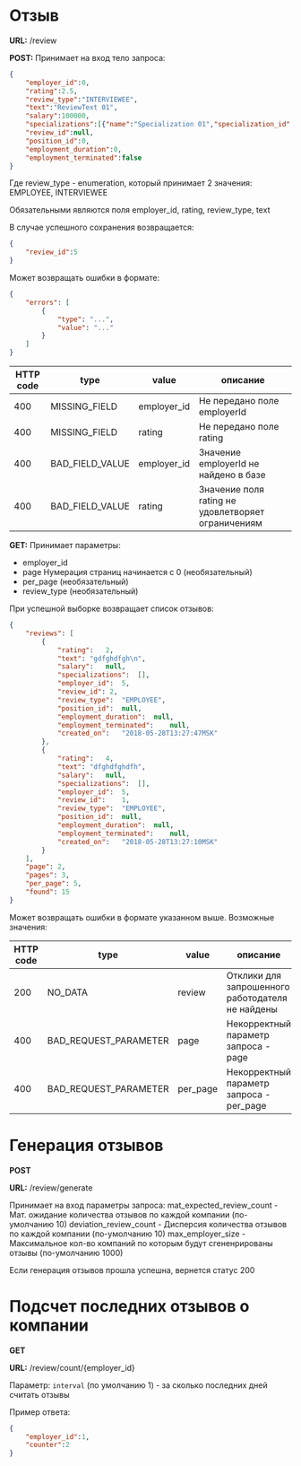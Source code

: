# Отзыв


**URL:** /review

**POST:**
Принимает на вход тело запроса:
```json
{
	"employer_id":0,
	"rating":2.5,
	"review_type":"INTERVIEWEE",
	"text":"ReviewText 01",
	"salary":100000,
	"specializations":[{"name":"Specialization 01","specialization_id":0},{"name":"Specialization 02","specialization_id":1}],
	"review_id":null,
	"position_id":0,
	"employment_duration":0,
	"employment_terminated":false
}
```
Где review_type - enumeration, который принимает 2 значения: EMPLOYEE, INTERVIEWEE

Обязательными являются поля employer_id, rating, review_type, text


В случае успешного сохранения возвращается:
```json
{
	"review_id":5
}
```

Может возвращать ошибки в формате:
```json
{
	"errors": [
		{
		    "type": "...",
		    "value": "..."
		}
	]
}
```
HTTP code | type | value | описание
----------|------|-------|-----------
400 | MISSING_FIELD | employer_id | Не передано поле employerId
400 | MISSING_FIELD | rating | Не передано поле rating
400 | BAD_FIELD_VALUE | employer_id | Значение employerId не найдено в базе
400 | BAD_FIELD_VALUE | rating | Значение поля rating не удовлетворяет ограничениям


**GET:**
Принимает параметры:

- employer_id
- page	Нумерация страниц начинается  с 0 (необязательный)
- per_page (необязательный)
- review_type (необязательный)


При успешной выборке возвращает список отзывов:
```json
{
	"reviews": [
	  	{
			"rating":	2,
			"text":	"gdfghdfgh\n",
			"salary":	null,
			"specializations":	[],
			"employer_id":	5,
			"review_id": 2,
			"review_type":	"EMPLOYEE",
			"position_id":	null,
			"employment_duration":	null,
			"employment_terminated":	null,
			"created_on":	"2018-05-28T13:27:47MSK"
		},
	  	{
			"rating":	4,
			"text":	"dfghdfghdfh",
			"salary":	null,
			"specializations":	[],
			"employer_id":	5,
			"review_id":	1,
			"review_type":	"EMPLOYEE",
			"position_id":	null,
			"employment_duration":	null,
			"employment_terminated":	null,
			"created_on":	"2018-05-28T13:27:10MSK"
		}
	],
	"page": 2,
	"pages": 3,
	"per_page": 5,
	"found": 15
}
```

Может возвращать ошибки в формате указанном выше.
Возможные значения:

HTTP code | type | value | описание
----------|------|-------|-----------
200 | NO_DATA | review | Отклики для запрошенного работодателя не найдены
400 | BAD_REQUEST_PARAMETER | page | Некорректный параметр запроса - page
400 | BAD_REQUEST_PARAMETER | per_page | Некорректный параметр запроса - per_page


# Генерация отзывов

**POST**

**URL:** /review/generate

Принимает на вход параметры запроса:
    mat_expected_review_count   - Мат. ожидание количества отзывов по каждой компании (по-умолчанию 10)
    deviation_review_count      - Дисперсия количества отзывов по каждой компании (по-умолчанию 10)
    max_employer_size           - Максимальное кол-во компаний по которым будут сгененрированы отзывы (по-умолчанию 1000)

Если генерация отзывов прошла успешна, вернется статус 200

# Подсчет последних отзывов о компании

**GET**

**URL:** /review/count/{employer_id}

Параметр: `interval` (по умолчанию 1) - за сколько последних дней считать отзывы

Пример ответа:
```json
{
    "employer_id":1,
    "counter":2
}
```

